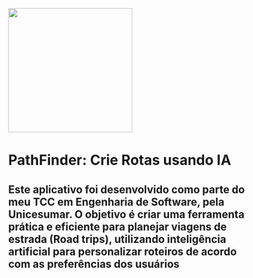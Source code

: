 <img src="https://github.com/andrelcampos/MyRoadTrip/assets/6169577/8306ffb0-5ed6-47bf-aecb-8fd1ada89f89" width="250" height="250">

# PathFinder: Crie Rotas usando IA

## Este aplicativo foi desenvolvido como parte do meu TCC em Engenharia de Software, pela Unicesumar. O objetivo é criar uma ferramenta prática e eficiente para planejar viagens de estrada (Road trips), utilizando inteligência artificial para personalizar roteiros de acordo com as preferências dos usuários
